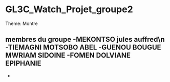 # GL3C_Watch_Projet_groupe2

Thème: Montre

membres du groupe
-MEKONTSO jules auffred\n
-TIEMAGNI MOTSOBO ABEL 
-GUENOU BOUGUE MWRIAM SIDOINE
-FOMEN DOLVIANE EPIPHANIE
-
-
